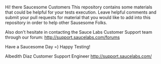 
Hi! there Saucesome Customers
This repository contains some materials that could be helpful for your tests execution.
Leave helpful comments and submit your pull requests for material that you would like to add into this repository in order to help other Sausesome Folks.

Also don't hesitate in contacting the Sauce Labs Customer Support team through our forum: http://support.saucelabs.com/forums

Have a Saucesome Day =)
Happy Testing!

Albedith Diaz 
Customer Support Engineer 
http://support.saucelabs.com/

